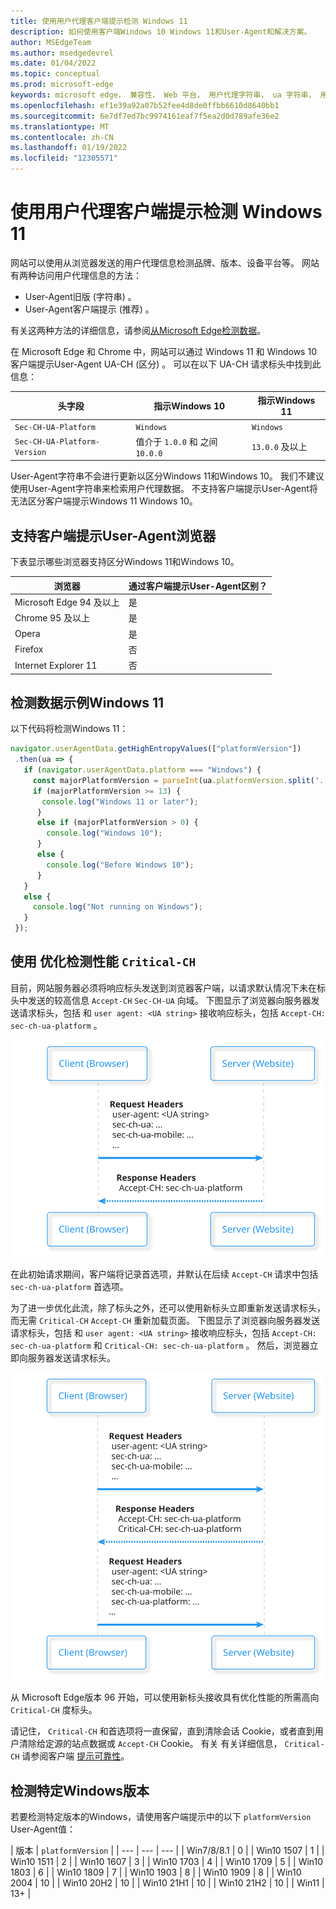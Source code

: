 ```yaml
---
title: 使用用户代理客户端提示检测 Windows 11
description: 如何使用客户端Windows 10 Windows 11和User-Agent和解决方案。
author: MSEdgeTeam
ms.author: msedgedevrel
ms.date: 01/04/2022
ms.topic: conceptual
ms.prod: microsoft-edge
keywords: microsoft edge， 兼容性， Web 平台， 用户代理字符串， ua 字符串， 用户代理客户端提示， 用户代理客户端提示， ua 客户端提示， ua ch， windows 11， win11， 检测 windows 11， windows 检测
ms.openlocfilehash: ef1e39a92a07b52fee4d8de0ffbb6610d8640bb1
ms.sourcegitcommit: 6e7df7ed7bc9974161eaf7f5ea2d0d789afe36e2
ms.translationtype: MT
ms.contentlocale: zh-CN
ms.lasthandoff: 01/19/2022
ms.locfileid: "12305571"
---
```

# <a name="detect-windows-11-using-user-agent-client-hints"></a>使用用户代理客户端提示检测 Windows 11

<!--
Restrict the lexicon to these forms:
User-Agent string
user agent string
User-Agent Client Hints
user agent information
-->

网站可以使用从浏览器发送的用户代理信息检测品牌、版本、设备平台等。 网站有两种访问用户代理信息的方法：
*  User-Agent旧版 (字符串) 。
*  User-Agent客户端提示 (推荐) 。

有关这两种方法的详细信息，请参阅[从Microsoft Edge检测数据](user-agent-guidance.md)。

在 Microsoft Edge 和 Chrome 中，网站可以通过 Windows 11 和 Windows 10 客户端提示User-Agent UA-CH (区分) 。 可以在以下 UA-CH 请求标头中找到此信息：

| 头字段 | 指示Windows 10 | 指示Windows 11 |
| --- | --- | --- |
| `Sec-CH-UA-Platform` | `Windows` | `Windows` |
| `Sec-CH-UA-Platform-Version` | 值介于 `1.0.0` 和 之间 `10.0.0` | `13.0.0` 及以上 |

User-Agent字符串不会进行更新以区分Windows 11和Windows 10。  我们不建议使用User-Agent字符串来检索用户代理数据。  不支持客户端提示User-Agent将无法区分客户端提示Windows 11 Windows 10。


<!-- ====================================================================== -->
## <a name="browsers-that-support-user-agent-client-hints"></a>支持客户端提示User-Agent浏览器

下表显示哪些浏览器支持区分Windows 11和Windows 10。

| 浏览器 | 通过客户端提示User-Agent区别？ |
| --- | --- |
| Microsoft Edge 94 及以上 | 是 |
| Chrome 95 及以上 | 是 |
| Opera | 是 |
| Firefox | 否 |
| Internet Explorer 11 | 否 |


<!-- ====================================================================== -->
## <a name="sample-code-for-detecting-windows-11"></a>检测数据示例Windows 11

以下代码将检测Windows 11：

```javascript
navigator.userAgentData.getHighEntropyValues(["platformVersion"])
 .then(ua => {
   if (navigator.userAgentData.platform === "Windows") {
     const majorPlatformVersion = parseInt(ua.platformVersion.split('.')[0]);
     if (majorPlatformVersion >= 13) {
       console.log("Windows 11 or later");
      }
      else if (majorPlatformVersion > 0) {
        console.log("Windows 10");
      }
      else {
        console.log("Before Windows 10");
      }
   }
   else {
     console.log("Not running on Windows");
   }
 });

```


<!-- ====================================================================== -->
## <a name="optimizing-detection-performance-with-critical-ch"></a>使用 优化检测性能 `Critical-CH`

目前，网站服务器必须将响应标头发送到浏览器客户端，以请求默认情况下未在标头中发送的较高信息 `Accept-CH` `Sec-CH-UA` 向域。 下图显示了浏览器向服务器发送请求标头，包括 和 `user agent: <UA string>` 接收响应标头，包括 `Accept-CH: sec-ch-ua-platform` 。

<!-- To edit SVG go to link: http://www.plantuml.com/plantuml/uml/LOrDIWD144RtVOeogpZGSu11Gc8sMIlYnasbyvaqz4zRLQtNTsH0CgiFwZtgxTLOhEVa7ko63CfiaCY-TaknmBKPnn0R5wFDCKNCktsM-gEGnmsnKbWxhv1l26tVSTPeM1nrWVoETA9XUC5NXngTm1U83WDz5EeAyNn5iOcUtWwa9h5STtz84Nou-SuJZUEuklXSpp7X7ypZrC-Xi8IqrQ9ObmuXe9a_dgQxFosnVLR9RezowJdz0W00 -->
![仅使用 Accept-CH 标头的请求](./acceptCH.svg)

在此初始请求期间，客户端将记录首选项，并默认在后续 `Accept-CH` 请求中包括 `sec-ch-ua-platform` 首选项。 

为了进一步优化此流，除了标头之外，还可以使用新标头立即重新发送请求标头，而无需 `Critical-CH` `Accept-CH` 重新加载页面。 下图显示了浏览器向服务器发送请求标头，包括 和 `user agent: <UA string>` 接收响应标头，包括 `Accept-CH: sec-ch-ua-platform` 和 `Critical-CH: sec-ch-ua-platform` 。 然后，浏览器立即向服务器发送请求标头。

<!-- To edit SVG go to link: http://www.plantuml.com/plantuml/uml/lOz1ImCn48Nl-ol6dkf2-WCMAQrxwLaHBrwcwRCD9DauCz6_RvQYk8XNJmFpFjx7swcnM4snkx4B4YYnGGAxgLeC6LrfSV2XS3PQZJ6WtVMzJ1yAkLqHA_abymXvXz3w6KSDXYkZdIUt9Hsexn_mLg561_09edrFBvcgGXoVM_j0TqzxKfEGpzivKdZdBwxoG9lDPl5nQJg6YE-WdKvT4_chICkK5KlJtdiKS-DX-D5J8jlh96a6HWbj3SU_aF-Pybly5SqZTyYdck8d -->
![使用 Critical-CH 和 Accept-CH 标头的请求](./criticalCH.svg)

从 Microsoft Edge版本 96 开始，可以使用新标头接收具有优化性能的所需高向 `Critical-CH` 度标头。 

请记住， `Critical-CH` 和首选项将一直保留，直到清除会话 Cookie，或者直到用户清除给定源的站点数据或 `Accept-CH` Cookie。 有关 有关详细信息， `Critical-CH` 请参阅客户端 [提示可靠性](https://github.com/WICG/client-hints-infrastructure/blob/main/reliability.md)。


<!-- ====================================================================== -->
## <a name="detecting-specific-windows-versions"></a>检测特定Windows版本

若要检测特定版本的Windows，请使用客户端提示中的以下 `platformVersion` User-Agent值：

| 版本 | `platformVersion` |
| --- | --- | --- |
| Win7/8/8.1 | 0 |
| Win10 1507 | 1 |
| Win10 1511 | 2 |
| Win10 1607 | 3 |
| Win10 1703 | 4 |
| Win10 1709 | 5 |
| Win10 1803 | 6 |
| Win10 1809 | 7 |
| Win10 1903 | 8 |
| Win10 1909 | 8 |
| Win10 2004 | 10 |
| Win10 20H2 | 10 |
| Win10 21H1 | 10 |
| Win10 21H2 | 10 |
| Win11 | 13+ |
